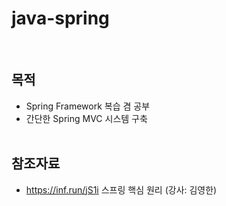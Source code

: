 # java-spring
<br>

## 목적
- Spring Framework 복습 겸 공부 
- 간단한 Spring MVC 시스템 구축
<br><br>


## 참조자료
- https://inf.run/jS1i 스프링 핵심 원리 (강사: 김영한)
